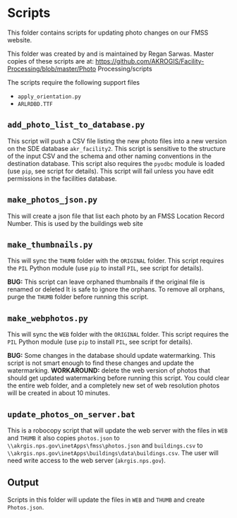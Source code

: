# Scripts

This folder contains scripts for updating photo changes on our FMSS website.

This folder was created by and is maintained by Regan Sarwas.
Master copies of these scripts are at: https://github.com/AKROGIS/Facility-Processing/blob/master/Photo Processing/scripts

The scripts require the following support files
  * `apply_orientation.py`
  * `ARLRDBD.TTF`
 
## `add_photo_list_to_database.py`

This script will push a CSV file listing the new photo files into a new
version on the SDE database `akr_facility2`. This script is sensitive to
the structure of the input CSV and the schema and other naming conventions
in the destination database.  This script also requires the `pyodbc`
module is loaded (use `pip`, see script for details).  This script will fail
unless you have edit permissions in the facilities database.
 
## `make_photos_json.py`

This will create a json file that list each photo by an FMSS Location Record Number.
This is used by the buildings web site

## `make_thumbnails.py`

This will sync the `THUMB` folder with the `ORIGINAL` folder. This script requires
the `PIL` Python module (use `pip` to install `PIL`, see script for details).

**BUG:** This script can leave orphaned thumbnails if the original file is renamed or deleted
     It is safe to ignore the orphans.
     To remove all orphans, purge the `THUMB` folder before running this script.

## `make_webphotos.py`

This will sync the `WEB` folder with the `ORIGINAL` folder. This script requires
the `PIL` Python module (use `pip` to install `PIL`, see script for details).

**BUG:** Some changes in the database should update watermarking. This script is not smart enough
to find these changes and update the watermarking.
**WORKAROUND:** delete the web version of photos that should get updated watermarking before
running this script.  You could clear the entire web folder, and a completely new set of
web resolution photos will be created in about 10 minutes.

## `update_photos_on_server.bat`

This is a robocopy script that will update the web server with the files in `WEB` and `THUMB`
it also copies `photos.json` to `\\akrgis.nps.gov\inetApps\fmss\photos.json`
and `buildings.csv` to `\\akrgis.nps.gov\inetApps\buildings\data\buildings.csv`.
The user will need write access to the web server (`akrgis.nps.gov`).

## Output

Scripts in this folder will update the files in `WEB` and `THUMB` and create
`Photos.json`.
